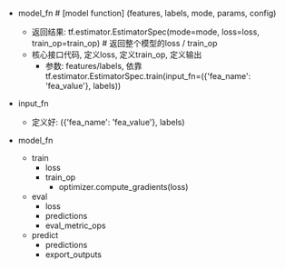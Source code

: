 

- model_fn  # [model function]  (features, labels, mode, params, config)
    - 返回结果: tf.estimator.EstimatorSpec(mode=mode, loss=loss, train_op=train_op) # 返回整个模型的loss / train_op
    - 核心接口代码, 定义loss, 定义train_op, 定义输出
        - 参数: features/labels, 依靠tf.estimator.EstimatorSpec.train(input_fn=({'fea_name': 'fea_value'}, labels))


- input_fn
    - 定义好: ({'fea_name': 'fea_value'}, labels)

    
- model_fn
    - train
        - loss
        - train_op
            - optimizer.compute_gradients(loss)
    - eval
        - loss
        - predictions
        - eval_metric_ops
    - predict
        - predictions
        - export_outputs
        
        